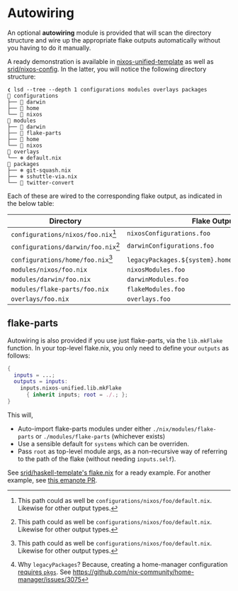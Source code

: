 # Autowiring

An optional **autowiring** module is provided that will scan the directory structure and wire up the appropriate flake outputs automatically without you having to do it manually.

A ready demonstration is available in [nixos-unified-template](https://github.com/juspay/nixos-unified-template) as well as [srid/nixos-config](https://github.com/srid/nixos-config). In the latter, you will notice the following directory structure:

```
❮ lsd --tree --depth 1 configurations modules overlays packages
📁 configurations
├── 📁 darwin
├── 📁 home
└── 📁 nixos
📁 modules
├── 📁 darwin
├── 📁 flake-parts
├── 📁 home
└── 📁 nixos
📁 overlays
└── ❄️ default.nix
📁 packages
├── ❄️ git-squash.nix
├── ❄️ sshuttle-via.nix
└── 📁 twitter-convert
```

Each of these are wired to the corresponding flake output, as indicated in the below table:

| Directory                                 | Flake Output                                                |
| ----------------------------------------- | ----------------------------------------------------------- |
| `configurations/nixos/foo.nix`[^default]  | `nixosConfigurations.foo`                                   |
| `configurations/darwin/foo.nix`[^default] | `darwinConfigurations.foo`                                  |
| `configurations/home/foo.nix`[^default]   | `legacyPackages.${system}.homeConfigurations.foo`[^hm-pkgs] |
| `modules/nixos/foo.nix`                   | `nixosModules.foo`                                          |
| `modules/darwin/foo.nix`                  | `darwinModules.foo`                                         |
| `modules/flake-parts/foo.nix`             | `flakeModules.foo`                                          |
| `overlays/foo.nix`                        | `overlays.foo`                                              |

## flake-parts

Autowiring is also provided if you use just flake-parts, via the `lib.mkFlake` function. In your top-level flake.nix, you only need to define your `outputs` as follows:

```nix
{
  inputs = ...;
  outputs = inputs:
    inputs.nixos-unified.lib.mkFlake
      { inherit inputs; root = ./.; };
}
```

This will,

- Auto-import flake-parts modules under either `./nix/modules/flake-parts` or `./modules/flake-parts` (whichever exists)
- Use a sensible default for `systems` which can be overriden.
- Pass `root` as top-level module args, as a non-recursive way of referring to the path of the flake (without needing `inputs.self`).

See [srid/haskell-template's flake.nix](https://github.com/srid/haskell-template/blob/master/flake.nix) for a ready example. For another example, see [this emanote PR](https://github.com/srid/emanote/pull/558).

[^default]: This path could as well be `configurations/nixos/foo/default.nix`. Likewise for other output types.

[^hm-pkgs]: Why `legacyPackages`? Because, creating a home-manager configuration [requires `pkgs`](https://github.com/srid/nixos-unified/blob/47a26bc9118d17500bbe0c4adb5ebc26f776cc36/nix/modules/flake-parts/lib.nix#L97). See <https://github.com/nix-community/home-manager/issues/3075>
